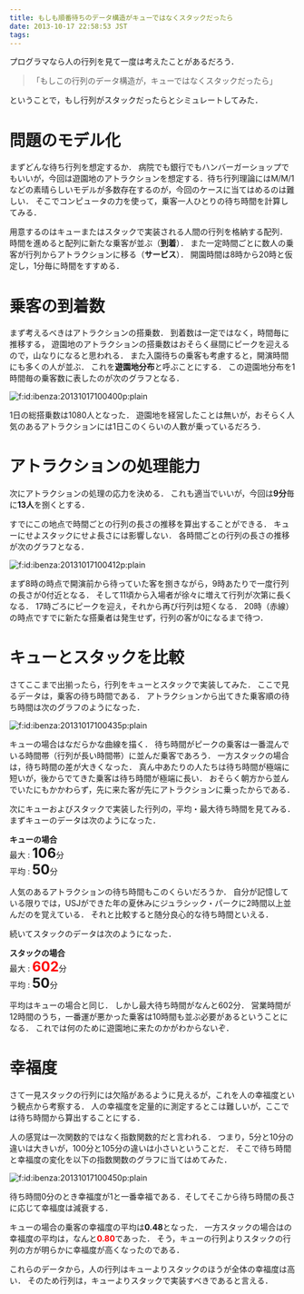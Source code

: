 ```yaml
---
title: もしも順番待ちのデータ構造がキューではなくスタックだったら
date: 2013-10-17 22:58:53 JST
tags: 
---
```


プログラマなら人の行列を見て一度は考えたことがあるだろう．

> 「もしこの行列のデータ構造が，キューではなくスタックだったら」
> 

ということで，もし行列がスタックだったらとシミュレートしてみた．

# 問題のモデル化

まずどんな待ち行列を想定するか．
病院でも銀行でもハンバーガーショップでもいいが，今回は遊園地のアトラクションを想定する．待ち行列理論にはM/M/1などの素晴らしいモデルが多数存在するのが，今回のケースに当てはめるのは難しい．
そこでコンピュータの力を使って，乗客一人ひとりの待ち時間を計算してみる．

用意するのはキューまたはスタックで実装される人間の行列を格納する配列．
時間を進めると配列に新たな乗客が並ぶ（**到着**）．
また一定時間ごとに数人の乗客が行列からアトラクションに移る（**サービス**）．
開園時間は8時から20時と仮定し，1分毎に時間をすすめる．

# 乗客の到着数

まず考えるべきはアトラクションの搭乗数．
到着数は一定ではなく，時間毎に推移する，
遊園地のアトラクションの搭乗数はおそらく昼間にピークを迎えるので，山なりになると思われる．
また入園待ちの乗客も考慮すると，開演時間にも多くの人が並ぶ．
これを**遊園地分布**と呼ぶことにする．
この遊園地分布を1時間毎の乗客数に表したのが次のグラフとなる．

<span itemscope itemtype="http://schema.org/Photograph"><img src="//cdn-ak.f.st-hatena.com/images/fotolife/i/ibenza/20131017/20131017100400.png" alt="f:id:ibenza:20131017100400p:plain" title="f:id:ibenza:20131017100400p:plain" class="hatena-fotolife" itemprop="image"></span>

1日の総搭乗数は1080人となった．
遊園地を経営したことは無いが，おそらく人気のあるアトラクションには1日このくらいの人數が乗っているだろう．

# アトラクションの処理能力

次にアトラクションの処理の応力を決める．
これも適当でいいが，今回は<span style="font-weight:bold">9分</span>毎に<span style="font-weight:bold">13人</span>を捌くとする．

すでにこの地点で時間ごとの行列の長さの推移を算出することができる．
キューにせよスタックにせよ長さには影響しない．
各時間ごとの行列の長さの推移が次のグラフとなる．

<span itemscope itemtype="http://schema.org/Photograph"><img src="//cdn-ak.f.st-hatena.com/images/fotolife/i/ibenza/20131017/20131017100412.png" alt="f:id:ibenza:20131017100412p:plain" title="f:id:ibenza:20131017100412p:plain" class="hatena-fotolife" itemprop="image"></span>

まず8時の時点で開演前から待っていた客を捌きながら，9時あたりで一度行列の長さが0付近となる．
そして11頃から入場者が徐々に増えて行列が次第に長くなる．
17時ごろにピークを迎え，それから再び行列は短くなる．
20時（赤線）の時点ですでに新たな搭乗者は発生せず，行列の客が0になるまで待つ．

# キューとスタックを比較

さてここまで出揃ったら，行列をキューとスタックで実装してみた．
ここで見るデータは，乗客の待ち時間である．
アトラクションから出てきた乗客順の待ち時間は次のグラフのようになった．

<span itemscope itemtype="http://schema.org/Photograph"><img src="//cdn-ak.f.st-hatena.com/images/fotolife/i/ibenza/20131017/20131017100435.png" alt="f:id:ibenza:20131017100435p:plain" title="f:id:ibenza:20131017100435p:plain" class="hatena-fotolife" itemprop="image"></span>

キューの場合はなだらかな曲線を描く．
待ち時間がピークの乗客は一番混んでいる時間帯（行列が長い時間帯）に並んだ乗客であろう．
一方スタックの場合は，待ち時間の差が大きくなった．
真ん中あたりの人たちは待ち時間が極端に短いが，後からでてきた乗客は待ち時間が極端に長い．
おそらく朝方から並んでいたにもかかわらず，先に来た客が先にアトラクションに乗ったからである．

次にキューおよびスタックで実装した行列の，平均・最大待ち時間を見てみる．
まずキューのデータは次のようになった．

<span style="font-weight:bold">キューの場合</span>  
最大 : <span style="font-size:24px;font-weight:bold">106</span>分  
平均 : <span style="font-size:24px;font-weight:bold">50</span>分

人気のあるアトラクションの待ち時間もこのくらいだろうか．
自分が記憶している限りでは，USJができた年の夏休みにジュラシック・パークに2時間以上並んだのを覚えている．
それと比較すると随分良心的な待ち時間といえる．

続いてスタックのデータは次のようになった．

<span style="font-weight:bold">スタックの場合</span>  
最大 : <span style="font-size:24px;font-weight:bold;color:red">602</span>分  
平均 : <span style="font-size:24px;font-weight:bold;">50</span>分

平均はキューの場合と同じ．
しかし最大待ち時間がなんと602分．
営業時間が12時間のうち，一番運が悪かった乗客は10時間も並ぶ必要があるということになる．
これでは何のために遊園地に来たのかがわからないぞ．

# 幸福度

さて一見スタックの行列には欠陥があるように見えるが，これを人の幸福度という観点から考察する．
人の幸福度を定量的に測定するとこは難しいが，ここでは待ち時間から算出することにする．

人の感覚は一次関数的ではなく指数関数的だと言われる．
つまり，5分と10分の違いは大きいが，100分と105分の違いは小さいということだ．
そこで待ち時間と幸福度の変化を以下の指数関数のグラフに当てはめてみた．

<span itemscope itemtype="http://schema.org/Photograph"><img src="//cdn-ak.f.st-hatena.com/images/fotolife/i/ibenza/20131017/20131017100450.png" alt="f:id:ibenza:20131017100450p:plain" title="f:id:ibenza:20131017100450p:plain" class="hatena-fotolife" itemprop="image"></span>

待ち時間0分のとき幸福度が1と一番幸福である．そしてそこから待ち時間の長さに応じて幸福度は減衰する．

キューの場合の乗客の幸福度の平均は<span style="font-weight:bold">0.48</span>となった．
一方スタックの場合はの幸福度の平均は，なんと<span style="font-weight:bold;color:red">0.80</span>であった．
そう，キューの行列よりスタックの行列の方が明らかに幸福度が高くなったのである．

これらのデータから，人の行列はキューよりスタックのほうが全体の幸福度は高い．
そのため行列は，キューよりスタックで実装すべきであると言える．

